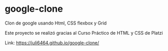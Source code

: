 # google-clone
Clon de google usando Html, CSS  flexbox y Grid

Este proyecto se realizó gracias al Curso Práctico de HTML y CSS   de Platzi

Link: https://juli6464.github.io/google-clone/


